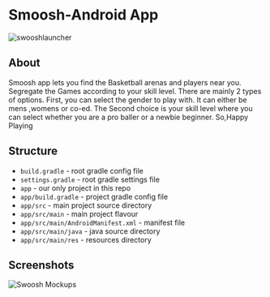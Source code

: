 # Smoosh-Android App
![swooshlauncher](https://user-images.githubusercontent.com/54508659/97808439-dafdd700-1c8c-11eb-8b5a-7afd73bfc937.png)

## About
Smoosh app lets you find the Basketball arenas and players near you. Segregate the Games according to your skill level.
 There are mainly 2 types of options. First, you can select the gender to play with. It can either be mens ,womens or co-ed. The Second choice is your skill level where you can select whether you are a pro baller or a newbie beginner.
  So,Happy Playing 


## Structure

* `build.gradle` - root gradle config file
* `settings.gradle` - root gradle settings file
* `app` - our only project in this repo
* `app/build.gradle` - project gradle config file
* `app/src` - main project source directory
* `app/src/main` - main project flavour
* `app/src/main/AndroidManifest.xml` - manifest file
* `app/src/main/java` - java source directory
* `app/src/main/res` - resources directory

## Screenshots
![Swoosh Mockups](https://user-images.githubusercontent.com/54508659/97808593-db4aa200-1c8d-11eb-90b2-8de0cf68b77e.png)
